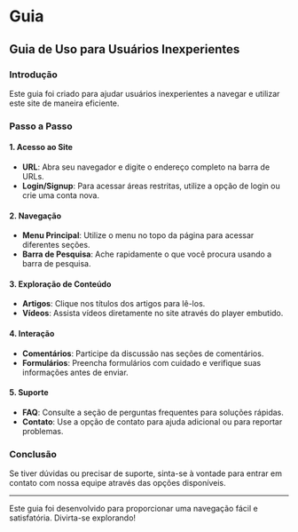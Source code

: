# Guia

## Guia de Uso para Usuários Inexperientes

### Introdução

Este guia foi criado para ajudar usuários inexperientes a navegar e utilizar este site de maneira eficiente.

### Passo a Passo

#### 1. Acesso ao Site

* **URL**: Abra seu navegador e digite o endereço completo na barra de URLs.
* **Login/Signup**: Para acessar áreas restritas, utilize a opção de login ou crie uma conta nova.

#### 2. Navegação

* **Menu Principal**: Utilize o menu no topo da página para acessar diferentes seções.
* **Barra de Pesquisa**: Ache rapidamente o que você procura usando a barra de pesquisa.

#### 3. Exploração de Conteúdo

* **Artigos**: Clique nos títulos dos artigos para lê-los.
* **Vídeos**: Assista vídeos diretamente no site através do player embutido.

#### 4. Interação

* **Comentários**: Participe da discussão nas seções de comentários.
* **Formulários**: Preencha formulários com cuidado e verifique suas informações antes de enviar.

#### 5. Suporte

* **FAQ**: Consulte a seção de perguntas frequentes para soluções rápidas.
* **Contato**: Use a opção de contato para ajuda adicional ou para reportar problemas.

### Conclusão

Se tiver dúvidas ou precisar de suporte, sinta-se à vontade para entrar em contato com nossa equipe através das opções disponíveis.

***

Este guia foi desenvolvido para proporcionar uma navegação fácil e satisfatória. Divirta-se explorando!
